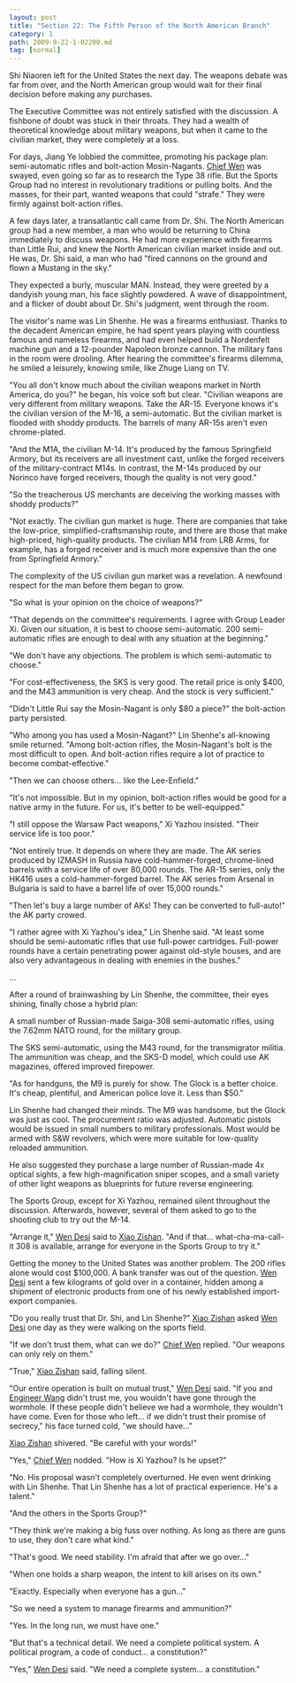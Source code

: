 ```yaml
---
layout: post
title: "Section 22: The Fifth Person of the North American Branch"
category: 1
path: 2009-9-22-1-02200.md
tag: [normal]
---
```


Shi Niaoren left for the United States the next day. The weapons debate was far from over, and the North American group would wait for their final decision before making any purchases.

The Executive Committee was not entirely satisfied with the discussion. A fishbone of doubt was stuck in their throats. They had a wealth of theoretical knowledge about military weapons, but when it came to the civilian market, they were completely at a loss.

For days, Jiang Ye lobbied the committee, promoting his package plan: semi-automatic rifles and bolt-action Mosin-Nagants. [Chief Wen][y002] was swayed, even going so far as to research the Type 38 rifle. But the Sports Group had no interest in revolutionary traditions or pulling bolts. And the masses, for their part, wanted weapons that could "strafe." They were firmly against bolt-action rifles.

A few days later, a transatlantic call came from Dr. Shi. The North American group had a new member, a man who would be returning to China immediately to discuss weapons. He had more experience with firearms than Little Rui, and knew the North American civilian market inside and out. He was, Dr. Shi said, a man who had "fired cannons on the ground and flown a Mustang in the sky."

They expected a burly, muscular MAN. Instead, they were greeted by a dandyish young man, his face slightly powdered. A wave of disappointment, and a flicker of doubt about Dr. Shi's judgment, went through the room.

The visitor's name was Lin Shenhe. He was a firearms enthusiast. Thanks to the decadent American empire, he had spent years playing with countless famous and nameless firearms, and had even helped build a Nordenfelt machine gun and a 12-pounder Napoleon bronze cannon. The military fans in the room were drooling. After hearing the committee's firearms dilemma, he smiled a leisurely, knowing smile, like Zhuge Liang on TV.

"You all don't know much about the civilian weapons market in North America, do you?" he began, his voice soft but clear. "Civilian weapons are very different from military weapons. Take the AR-15. Everyone knows it's the civilian version of the M-16, a semi-automatic. But the civilian market is flooded with shoddy products. The barrels of many AR-15s aren't even chrome-plated.

"And the M1A, the civilian M-14. It's produced by the famous Springfield Armory, but its receivers are all investment cast, unlike the forged receivers of the military-contract M14s. In contrast, the M-14s produced by our Norinco have forged receivers, though the quality is not very good."

"So the treacherous US merchants are deceiving the working masses with shoddy products?"

"Not exactly. The civilian gun market is huge. There are companies that take the low-price, simplified-craftsmanship route, and there are those that make high-priced, high-quality products. The civilian M14 from LRB Arms, for example, has a forged receiver and is much more expensive than the one from Springfield Armory."

The complexity of the US civilian gun market was a revelation. A newfound respect for the man before them began to grow.

"So what is your opinion on the choice of weapons?"

"That depends on the committee's requirements. I agree with Group Leader Xi. Given our situation, it is best to choose semi-automatic. 200 semi-automatic rifles are enough to deal with any situation at the beginning."

"We don't have any objections. The problem is which semi-automatic to choose."

"For cost-effectiveness, the SKS is very good. The retail price is only $400, and the M43 ammunition is very cheap. And the stock is very sufficient."

"Didn't Little Rui say the Mosin-Nagant is only $80 a piece?" the bolt-action party persisted.

"Who among you has used a Mosin-Nagant?" Lin Shenhe's all-knowing smile returned. "Among bolt-action rifles, the Mosin-Nagant's bolt is the most difficult to open. And bolt-action rifles require a lot of practice to become combat-effective."

"Then we can choose others... like the Lee-Enfield."

"It's not impossible. But in my opinion, bolt-action rifles would be good for a native army in the future. For us, it's better to be well-equipped."

"I still oppose the Warsaw Pact weapons," Xi Yazhou insisted. "Their service life is too poor."

"Not entirely true. It depends on where they are made. The AK series produced by IZMASH in Russia have cold-hammer-forged, chrome-lined barrels with a service life of over 80,000 rounds. The AR-15 series, only the HK416 uses a cold-hammer-forged barrel. The AK series from Arsenal in Bulgaria is said to have a barrel life of over 15,000 rounds."

"Then let's buy a large number of AKs! They can be converted to full-auto!" the AK party crowed.

"I rather agree with Xi Yazhou's idea," Lin Shenhe said. "At least some should be semi-automatic rifles that use full-power cartridges. Full-power rounds have a certain penetrating power against old-style houses, and are also very advantageous in dealing with enemies in the bushes."

...

After a round of brainwashing by Lin Shenhe, the committee, their eyes shining, finally chose a hybrid plan:

A small number of Russian-made Saiga-308 semi-automatic rifles, using the 7.62mm NATO round, for the military group.

The SKS semi-automatic, using the M43 round, for the transmigrator militia. The ammunition was cheap, and the SKS-D model, which could use AK magazines, offered improved firepower.

"As for handguns, the M9 is purely for show. The Glock is a better choice. It's cheap, plentiful, and American police love it. Less than $50."

Lin Shenhe had changed their minds. The M9 was handsome, but the Glock was just as cool. The procurement ratio was adjusted. Automatic pistols would be issued in small numbers to military professionals. Most would be armed with S&W revolvers, which were more suitable for low-quality reloaded ammunition.

He also suggested they purchase a large number of Russian-made 4x optical sights, a few high-magnification sniper scopes, and a small variety of other light weapons as blueprints for future reverse engineering.

The Sports Group, except for Xi Yazhou, remained silent throughout the discussion. Afterwards, however, several of them asked to go to the shooting club to try out the M-14.

"Arrange it," [Wen Desi][y002] said to [Xiao Zishan][y001]. "And if that... what-cha-ma-call-it 308 is available, arrange for everyone in the Sports Group to try it."

Getting the money to the United States was another problem. The 200 rifles alone would cost $100,000. A bank transfer was out of the question. [Wen Desi][y002] sent a few kilograms of gold over in a container, hidden among a shipment of electronic products from one of his newly established import-export companies.

"Do you really trust that Dr. Shi, and Lin Shenhe?" [Xiao Zishan][y001] asked [Wen Desi][y002] one day as they were walking on the sports field.

"If we don't trust them, what can we do?" [Chief Wen][y002] replied. "Our weapons can only rely on them."

"True," [Xiao Zishan][y001] said, falling silent.

"Our entire operation is built on mutual trust," [Wen Desi][y002] said. "If you and [Engineer Wang][y003] didn't trust me, you wouldn't have gone through the wormhole. If these people didn't believe we had a wormhole, they wouldn't have come. Even for those who left... if we didn't trust their promise of secrecy," his face turned cold, "we should have..."

[Xiao Zishan][y001] shivered. "Be careful with your words!"

"Yes," [Chief Wen][y002] nodded. "How is Xi Yazhou? Is he upset?"

"No. His proposal wasn't completely overturned. He even went drinking with Lin Shenhe. That Lin Shenhe has a lot of practical experience. He's a talent."

"And the others in the Sports Group?"

"They think we're making a big fuss over nothing. As long as there are guns to use, they don't care what kind."

"That's good. We need stability. I'm afraid that after we go over..."

"When one holds a sharp weapon, the intent to kill arises on its own."

"Exactly. Especially when everyone has a gun..."

"So we need a system to manage firearms and ammunition?"

"Yes. In the long run, we must have one."

"But that's a technical detail. We need a complete political system. A political program, a code of conduct... a constitution?"

"Yes," [Wen Desi][y002] said. "We need a complete system... a constitution."

[y001]: /characters/y001 "Xiao Zishan"
[y002]: /characters/y002 "Wen Desi"
[y003]: /characters/y003 "Wang Luobin"